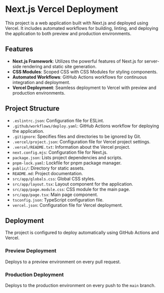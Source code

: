 # Next.js Vercel Deployment

This project is a web application built with Next.js and deployed using Vercel. It includes automated workflows for building, linting, and deploying the application to both preview and production environments.

## Features

- **Next.js Framework**: Utilizes the powerful features of Next.js for server-side rendering and static site generation.
- **CSS Modules**: Scoped CSS with CSS Modules for styling components.
- **Automated Workflows**: GitHub Actions workflows for continuous integration and deployment.
- **Vercel Deployment**: Seamless deployment to Vercel with preview and production environments.

## Project Structure

- `.eslintrc.json`: Configuration file for ESLint.
- `.github/workflows/deploy.yaml`: GitHub Actions workflow for deploying the application.
- `.gitignore`: Specifies files and directories to be ignored by Git.
- `.vercel/project.json`: Configuration file for Vercel project settings.
- `.vercel/README.txt`: Information about the Vercel project.
- `next.config.mjs`: Configuration file for Next.js.
- `package.json`: Lists project dependencies and scripts.
- `pnpm-lock.yaml`: Lockfile for pnpm package manager.
- `public/`: Directory for static assets.
- `README.md`: Project documentation.
- `src/app/globals.css`: Global CSS styles.
- `src/app/layout.tsx`: Layout component for the application.
- `src/app/page.module.css`: CSS module for the main page.
- `src/app/page.tsx`: Main page component.
- `tsconfig.json`: TypeScript configuration file.
- `vercel.json`: Configuration file for Vercel deployment.

## Deployment

The project is configured to deploy automatically using GitHub Actions and Vercel.

### Preview Deployment

Deploys to a preview environment on every pull request.

### Production Deployment

Deploys to the production environment on every push to the `main` branch.
